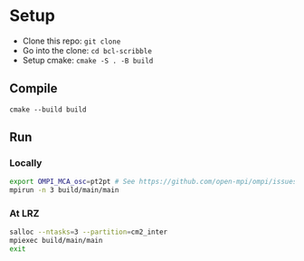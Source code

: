 # Setup
* Clone this repo: `git clone`
* Go into the clone: `cd bcl-scribble`
* Setup cmake: `cmake -S . -B build`

## Compile
`cmake --build build`

## Run
### Locally
```bash
export OMPI_MCA_osc=pt2pt # See https://github.com/open-mpi/ompi/issues/2080
mpirun -n 3 build/main/main
```

### At LRZ
```bash
salloc --ntasks=3 --partition=cm2_inter
mpiexec build/main/main
exit
```
